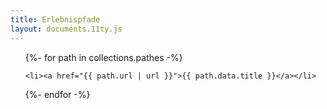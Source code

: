 ```yaml
---
title: Erlebnispfade
layout: documents.11ty.js
---
```


<ul>
{%- for path in collections.pathes -%}
  
    <li><a href="{{ path.url | url }}">{{ path.data.title }}</a></li>
  
{%- endfor -%}
</ul>
